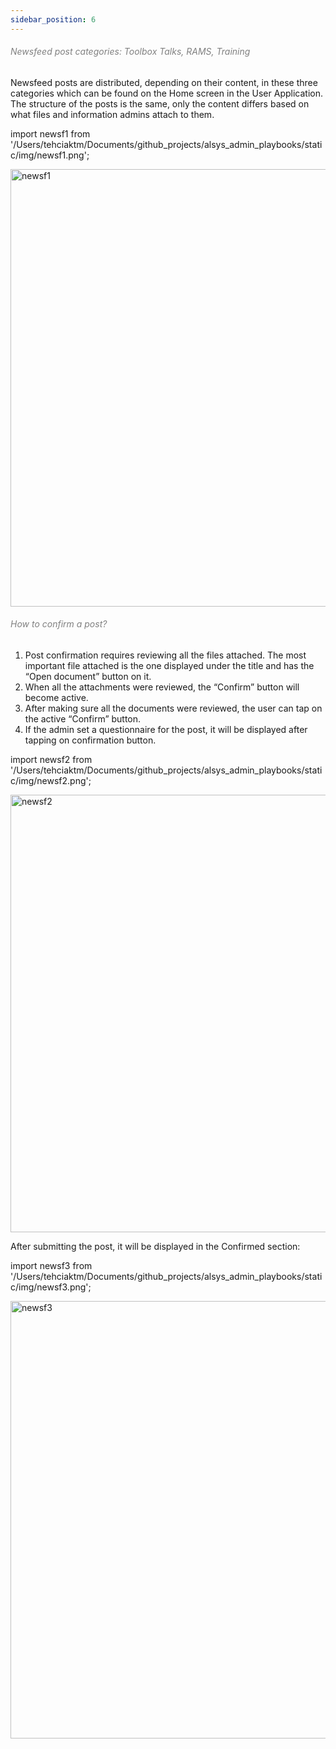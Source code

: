 ```yaml
---
sidebar_position: 6
---
```




<h6><font color="gray">Newsfeed post categories: Toolbox Talks, RAMS, Training</font></h6>

Newsfeed posts are distributed, depending on their content, in these three categories which can be found on the Home screen in the User Application. 
The structure of the posts is the same, only the content differs based on what files and information admins attach to them. 

import newsf1 from '/Users/tehciaktm/Documents/github_projects/alsys_admin_playbooks/static/img/newsf1.png';

<img src={newsf1} alt="newsf1" width="700"/>

<h6><font color="gray">How to confirm a post?</font></h6>

 1. Post confirmation requires reviewing all the files attached. The most important file attached is the one displayed under the title and has the “Open document” button on it.
 2. When all the attachments were reviewed, the “Confirm” button will become active.
 3. After making sure all the documents were reviewed, the user can tap on the active “Confirm” button.
 4. If the admin set a questionnaire for the post, it will be displayed after tapping on confirmation button.

import newsf2 from '/Users/tehciaktm/Documents/github_projects/alsys_admin_playbooks/static/img/newsf2.png';

<img src={newsf2} alt="newsf2" width="700"/>

After submitting the post, it will be displayed in the Confirmed section:

import newsf3 from '/Users/tehciaktm/Documents/github_projects/alsys_admin_playbooks/static/img/newsf3.png';

<img src={newsf3} alt="newsf3" width="700"/>

